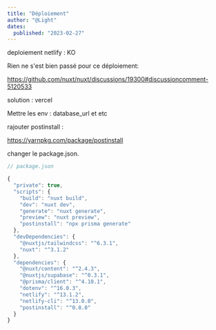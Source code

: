 ```yaml
---
title: "Déploiement"
author: "@Light"
dates:
  published: "2023-02-27"
---
```


deploiement netlify : KO

Rien ne s'est bien passé pour ce déploiement:

https://github.com/nuxt/nuxt/discussions/19300#discussioncomment-5120533

solution : vercel

Mettre les env : database_url et etc

rajouter postinstall :

https://yarnpkg.com/package/postinstall

changer le package.json.

```js
// package.json

{
  "private": true,
  "scripts": {
    "build": "nuxt build",
    "dev": "nuxt dev",
    "generate": "nuxt generate",
    "preview": "nuxt preview",
    "postinstall": "npx prisma generate"
  },
  "devDependencies": {
    "@nuxtjs/tailwindcss": "^6.3.1",
    "nuxt": "^3.1.2"
  },
  "dependencies": {
    "@nuxt/content": "^2.4.3",
    "@nuxtjs/supabase": "^0.3.1",
    "@prisma/client": "^4.10.1",
    "dotenv": "^16.0.3",
    "netlify": "^13.1.2",
    "netlify-cli": "^13.0.0",
    "postinstall": "^0.8.0"
  }
}

```
